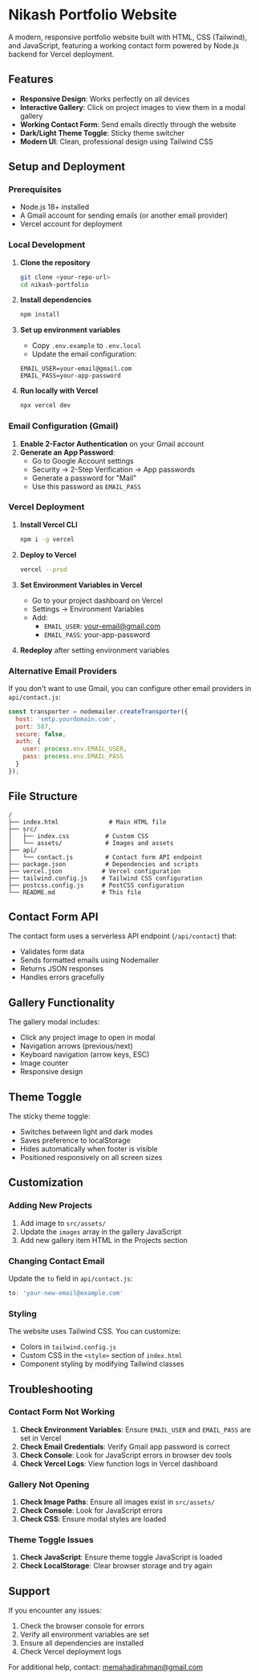 # Nikash Portfolio Website

A modern, responsive portfolio website built with HTML, CSS (Tailwind), and JavaScript, featuring a working contact form powered by Node.js backend for Vercel deployment.

## Features

- **Responsive Design**: Works perfectly on all devices
- **Interactive Gallery**: Click on project images to view them in a modal gallery
- **Working Contact Form**: Send emails directly through the website
- **Dark/Light Theme Toggle**: Sticky theme switcher
- **Modern UI**: Clean, professional design using Tailwind CSS

## Setup and Deployment

### Prerequisites

- Node.js 18+ installed
- A Gmail account for sending emails (or another email provider)
- Vercel account for deployment

### Local Development

1. **Clone the repository**
   ```bash
   git clone <your-repo-url>
   cd nikash-portfolio
   ```

2. **Install dependencies**
   ```bash
   npm install
   ```

3. **Set up environment variables**
   - Copy `.env.example` to `.env.local`
   - Update the email configuration:
   ```env
   EMAIL_USER=your-email@gmail.com
   EMAIL_PASS=your-app-password
   ```

4. **Run locally with Vercel**
   ```bash
   npx vercel dev
   ```

### Email Configuration (Gmail)

1. **Enable 2-Factor Authentication** on your Gmail account
2. **Generate an App Password**:
   - Go to Google Account settings
   - Security → 2-Step Verification → App passwords
   - Generate a password for "Mail"
   - Use this password as `EMAIL_PASS`

### Vercel Deployment

1. **Install Vercel CLI**
   ```bash
   npm i -g vercel
   ```

2. **Deploy to Vercel**
   ```bash
   vercel --prod
   ```

3. **Set Environment Variables in Vercel**
   - Go to your project dashboard on Vercel
   - Settings → Environment Variables
   - Add:
     - `EMAIL_USER`: your-email@gmail.com
     - `EMAIL_PASS`: your-app-password

4. **Redeploy** after setting environment variables

### Alternative Email Providers

If you don't want to use Gmail, you can configure other email providers in `api/contact.js`:

```javascript
const transporter = nodemailer.createTransporter({
  host: 'smtp.yourdomain.com',
  port: 587,
  secure: false,
  auth: {
    user: process.env.EMAIL_USER,
    pass: process.env.EMAIL_PASS
  }
});
```

## File Structure

```
/
├── index.html              # Main HTML file
├── src/
│   ├── index.css          # Custom CSS
│   └── assets/            # Images and assets
├── api/
│   └── contact.js         # Contact form API endpoint
├── package.json           # Dependencies and scripts
├── vercel.json           # Vercel configuration
├── tailwind.config.js    # Tailwind CSS configuration
├── postcss.config.js     # PostCSS configuration
└── README.md             # This file
```

## Contact Form API

The contact form uses a serverless API endpoint (`/api/contact`) that:

- Validates form data
- Sends formatted emails using Nodemailer
- Returns JSON responses
- Handles errors gracefully

## Gallery Functionality

The gallery modal includes:

- Click any project image to open in modal
- Navigation arrows (previous/next)
- Keyboard navigation (arrow keys, ESC)
- Image counter
- Responsive design

## Theme Toggle

The sticky theme toggle:

- Switches between light and dark modes
- Saves preference to localStorage
- Hides automatically when footer is visible
- Positioned responsively on all screen sizes

## Customization

### Adding New Projects

1. Add image to `src/assets/`
2. Update the `images` array in the gallery JavaScript
3. Add new gallery item HTML in the Projects section

### Changing Contact Email

Update the `to` field in `api/contact.js`:

```javascript
to: 'your-new-email@example.com'
```

### Styling

The website uses Tailwind CSS. You can customize:

- Colors in `tailwind.config.js`
- Custom CSS in the `<style>` section of `index.html`
- Component styling by modifying Tailwind classes

## Troubleshooting

### Contact Form Not Working

1. **Check Environment Variables**: Ensure `EMAIL_USER` and `EMAIL_PASS` are set in Vercel
2. **Check Email Credentials**: Verify Gmail app password is correct
3. **Check Console**: Look for JavaScript errors in browser dev tools
4. **Check Vercel Logs**: View function logs in Vercel dashboard

### Gallery Not Opening

1. **Check Image Paths**: Ensure all images exist in `src/assets/`
2. **Check Console**: Look for JavaScript errors
3. **Check CSS**: Ensure modal styles are loaded

### Theme Toggle Issues

1. **Check JavaScript**: Ensure theme toggle JavaScript is loaded
2. **Check LocalStorage**: Clear browser storage and try again

## Support

If you encounter any issues:

1. Check the browser console for errors
2. Verify all environment variables are set
3. Ensure all dependencies are installed
4. Check Vercel deployment logs

For additional help, contact: memahadirahman@gmail.com
